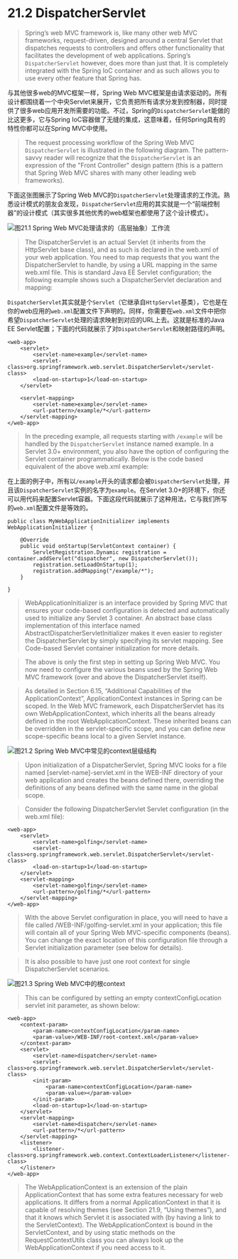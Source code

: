 # 21.2 DispatcherServlet

> Spring’s web MVC framework is, like many other web MVC frameworks, request-driven, designed around a central Servlet that dispatches requests to controllers and offers other functionality that facilitates the development of web applications. Spring’s `DispatcherServlet` however, does more than just that. It is completely integrated with the Spring IoC container and as such allows you to use every other feature that Spring has.

与其他很多web的MVC框架一样，Spring Web MVC框架是由请求驱动的。所有设计都围绕着一个中央Servlet来展开，它负责把所有请求分发到控制器，同时提供了很多web应用开发所需要的功能。不过，Spring的`DispatcherServlet`能做的比这更多，它与Spring IoC容器做了无缝的集成，这意味着，任何Spring具有的特性你都可以在Spring MVC中使用。

> The request processing workflow of the Spring Web MVC `DispatcherServlet` is illustrated in the following diagram. The pattern-savvy reader will recognize that the `DispatcherServlet` is an expression of the "Front Controller" design pattern (this is a pattern that Spring Web MVC shares with many other leading web frameworks).

下面这张图展示了Spring Web MVC的`DispatcherServlet`处理请求的工作流。熟悉设计模式的朋友会发现，`DispatcherServlet`应用的其实就是一个“前端控制器”的设计模式（其实很多其他优秀的web框架也都使用了这个设计模式）。

![图21.1 Spring Web MVC处理请求的（高层抽象）工作流](./figures/figure-21-1-the-request-processing-workflow-in-spring-web-mvc.png)

> The DispatcherServlet is an actual Servlet (it inherits from the HttpServlet base class), and as such is declared in the web.xml of your web application. You need to map requests that you want the DispatcherServlet to handle, by using a URL mapping in the same web.xml file. This is standard Java EE Servlet configuration; the following example shows such a DispatcherServlet declaration and mapping:

`DispatcherServlet`其实就是个`Servlet`（它继承自`HttpServlet`基类），它也是在你的web应用的`web.xml`配置文件下声明的。同样，你需要在`web.xml`文件中把你希望`DispatcherServlet`处理的请求映射到对应的URL上去。这就是标准的Java EE Servlet配置；下面的代码就展示了对`DispatcherServlet`和映射路径的声明。

```
<web-app>
    <servlet>
        <servlet-name>example</servlet-name>
        <servlet-class>org.springframework.web.servlet.DispatcherServlet</servlet-class>
        <load-on-startup>1</load-on-startup>
    </servlet>

    <servlet-mapping>
        <servlet-name>example</servlet-name>
        <url-pattern>/example/*</url-pattern>
    </servlet-mapping>
</web-app>
```

> In the preceding example, all requests starting with `/example` will be handled by the `DispatcherServlet` instance named example. In a Servlet 3.0+ environment, you also have the option of configuring the Servlet container programmatically. Below is the code based equivalent of the above web.xml example:

在上面的例子中，所有以`/example`开头的请求都会被`DispatcherServlet`处理，并且该`DispatcherServlet`实例的名字为`example`。在Servlet 3.0+的环境下，你还可以用代码来配置Servlet容器。下面这段代码就展示了这种用法，它与我们所写的`web.xml`配置文件是等效的。

```
public class MyWebApplicationInitializer implements WebApplicationInitializer {

    @Override
    public void onStartup(ServletContext container) {
        ServletRegistration.Dynamic registration = container.addServlet("dispatcher", new DispatcherServlet());
        registration.setLoadOnStartup(1);
        registration.addMapping("/example/*");
    }

}
```

> WebApplicationInitializer is an interface provided by Spring MVC that ensures your code-based configuration is detected and automatically used to initialize any Servlet 3 container. An abstract base class implementation of this interface named AbstractDispatcherServletInitializer makes it even easier to register the DispatcherServlet by simply specifying its servlet mapping. See Code-based Servlet container initialization for more details.



> The above is only the first step in setting up Spring Web MVC. You now need to configure the various beans used by the Spring Web MVC framework (over and above the DispatcherServlet itself).



> As detailed in Section 6.15, “Additional Capabilities of the ApplicationContext”, ApplicationContext instances in Spring can be scoped. In the Web MVC framework, each DispatcherServlet has its own WebApplicationContext, which inherits all the beans already defined in the root WebApplicationContext. These inherited beans can be overridden in the servlet-specific scope, and you can define new scope-specific beans local to a given Servlet instance.

![图21.2 Spring Web MVC中常见的context层级结构](./figures/figure-21-2-typical-context-hierarchy-in-spring-web-mvc.png)

> Upon initialization of a DispatcherServlet, Spring MVC looks for a file named [servlet-name]-servlet.xml in the WEB-INF directory of your web application and creates the beans defined there, overriding the definitions of any beans defined with the same name in the global scope.



> Consider the following DispatcherServlet Servlet configuration (in the web.xml file):



```
<web-app>
    <servlet>
        <servlet-name>golfing</servlet-name>
        <servlet-class>org.springframework.web.servlet.DispatcherServlet</servlet-class>
        <load-on-startup>1</load-on-startup>
    </servlet>
    <servlet-mapping>
        <servlet-name>golfing</servlet-name>
        <url-pattern>/golfing/*</url-pattern>
    </servlet-mapping>
</web-app>
```

> With the above Servlet configuration in place, you will need to have a file called /WEB-INF/golfing-servlet.xml in your application; this file will contain all of your Spring Web MVC-specific components (beans). You can change the exact location of this configuration file through a Servlet initialization parameter (see below for details).



> It is also possible to have just one root context for single DispatcherServlet scenarios.



![图21.3 Spring Web MVC中的根context](./figures/figure-21-3-single-root-context-in-spring-web-mvc.png)

> This can be configured by setting an empty contextConfigLocation servlet init parameter, as shown below:


```
<web-app>
    <context-param>
        <param-name>contextConfigLocation</param-name>
        <param-value>/WEB-INF/root-context.xml</param-value>
    </context-param>
    <servlet>
        <servlet-name>dispatcher</servlet-name>
        <servlet-class>org.springframework.web.servlet.DispatcherServlet</servlet-class>
        <init-param>
            <param-name>contextConfigLocation</param-name>
            <param-value></param-value>
        </init-param>
        <load-on-startup>1</load-on-startup>
    </servlet>
    <servlet-mapping>
        <servlet-name>dispatcher</servlet-name>
        <url-pattern>/*</url-pattern>
    </servlet-mapping>
    <listener>
        <listener-class>org.springframework.web.context.ContextLoaderListener</listener-class>
    </listener>
</web-app>
```

> The WebApplicationContext is an extension of the plain ApplicationContext that has some extra features necessary for web applications. It differs from a normal ApplicationContext in that it is capable of resolving themes (see Section 21.9, “Using themes”), and that it knows which Servlet it is associated with (by having a link to the ServletContext). The WebApplicationContext is bound in the ServletContext, and by using static methods on the RequestContextUtils class you can always look up the WebApplicationContext if you need access to it.



